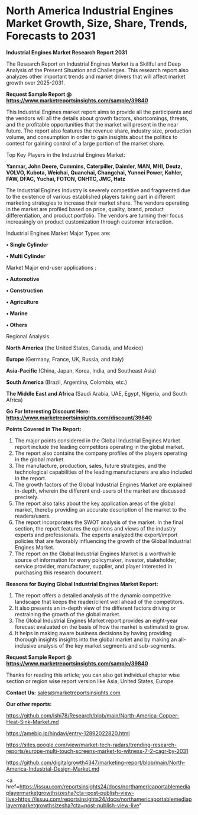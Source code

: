 # North America Industrial Engines Market Growth, Size, Share, Trends, Forecasts to 2031

<strong>Industrial Engines Market Research Report 2031</strong>

The Research Report on Industrial Engines Market is a Skillful and Deep Analysis of the Present Situation and Challenges. This research report also analyzes other important trends and market drivers that will affect market growth over 2025-2031.

<strong>Request Sample Report @ <a href=https://www.marketreportsinsights.com/sample/39840>https://www.marketreportsinsights.com/sample/39840</a></strong>

This Industrial Engines market report aims to provide all the participants and the vendors will all the details about growth factors, shortcomings, threats, and the profitable opportunities that the market will present in the near future. The report also features the revenue share, industry size, production volume, and consumption in order to gain insights about the politics to contest for gaining control of a large portion of the market share.

Top Key Players in the Industrial Engines Market:

<strong>Yanmar, John Deere, Cummins, Caterpiller, Daimler, MAN, MHI, Deutz, VOLVO, Kubota, Weichai, Quanchai, Changchai, Yunnei Power, Kohler, FAW, DFAC, Yuchai, FOTON, CNHTC, JMC, Hatz</strong>

The Industrial Engines Industry is severely competitive and fragmented due to the existence of various established players taking part in different marketing strategies to increase their market share. The vendors operating in the market are profiled based on price, quality, brand, product differentiation, and product portfolio. The vendors are turning their focus increasingly on product customization through customer interaction.

Industrial Engines Market Major Types are:

<strong>•  Single Cylinder

•  Multi Cylinder</strong>

Market Major end-user applications :

<strong>•  Automotive

•  Construction

•  Agriculture

•  Marine

•  Others</strong>

Regional Analysis

</u><strong><b>North America</b></strong> (the United States, Canada, and Mexico)

<strong><b>Europe </b></strong>(Germany, France, UK, Russia, and Italy)

<strong><b>Asia-Pacific</b></strong> (China, Japan, Korea, India, and Southeast Asia)

<strong><b>South America</b></strong> (Brazil, Argentina, Colombia, etc.)

<strong><b>The Middle East and Africa</b></strong> (Saudi Arabia, UAE, Egypt, Nigeria, and South Africa)

<strong>Go For Interesting Discount Here: <a href=https://www.marketreportsinsights.com/discount/39840>https://www.marketreportsinsights.com/discount/39840</a></strong>

<strong>Points Covered in The Report:</strong>
<ol>
  <li>The major points considered in the Global Industrial Engines Market report include the leading competitors operating in the global market.</li>
  <li>The report also contains the company profiles of the players operating in the global market.</li>
  <li>The manufacture, production, sales, future strategies, and the technological capabilities of the leading manufacturers are also included in the report.</li>
  <li>The growth factors of the Global Industrial Engines Market are explained in-depth, wherein the different end-users of the market are discussed precisely.</li>
  <li>The report also talks about the key application areas of the global market, thereby providing an accurate description of the market to the readers/users.</li>
  <li>The report incorporates the SWOT analysis of the market. In the final section, the report features the opinions and views of the industry experts and professionals. The experts analyzed the export/import policies that are favorably influencing the growth of the Global Industrial Engines Market.</li>
  <li>The report on the Global Industrial Engines Market is a worthwhile source of information for every policymaker, investor, stakeholder, service provider, manufacturer, supplier, and player interested in purchasing this research document.</li>
</ol>
<strong>Reasons for Buying Global Industrial Engines Market Report:</strong>

<ol>
  <li>The report offers a detailed analysis of the dynamic competitive landscape that keeps the reader/client well ahead of the competitors.</li>
  <li>It also presents an in-depth view of the different factors driving or restraining the growth of the global market.</li>
  <li>The Global Industrial Engines Market report provides an eight-year forecast evaluated on the basis of how the market is estimated to grow.</li>
  <li>It helps in making aware business decisions by having providing thorough insights insights into the global market and by making an all-inclusive analysis of the key market segments and sub-segments.</li>
</ol>
<strong>Request Sample Report @ <a href=https://www.marketreportsinsights.com/sample/39840>https://www.marketreportsinsights.com/sample/39840</a></strong>


Thanks for reading this article; you can also get individual chapter wise section or region wise report version like Asia, United States, Europe.

<strong>Contact Us:</strong>
sales@marketreportsinsights.com

<strong>Our other reports:</strong>

<a href=https://github.com/Ishi78/Research/blob/main/North-America-Copper-Heat-Sink-Market.md>https://github.com/Ishi78/Research/blob/main/North-America-Copper-Heat-Sink-Market.md</a>

<a href=https://ameblo.jp/hindavi/entry-12892022820.html>https://ameblo.jp/hindavi/entry-12892022820.html</a>

<a href=https://sites.google.com/view/market-tech-radars/trending-research-reports/europe-multi-touch-screens-market-to-witness-7-2-cagr-by-2031>https://sites.google.com/view/market-tech-radars/trending-research-reports/europe-multi-touch-screens-market-to-witness-7-2-cagr-by-2031</a>

<a href=https://github.com/digitalgrowth4347/marketing-report/blob/main/North-America-Industrial-Design-Market.md>https://github.com/digitalgrowth4347/marketing-report/blob/main/North-America-Industrial-Design-Market.md</a>

<a href=https://issuu.com/reportsinsights24/docs/northamericaportablemediaplayermarketgrowthsizesha?cta=post-publish-view-live>https://issuu.com/reportsinsights24/docs/northamericaportablemediaplayermarketgrowthsizesha?cta=post-publish-view-live</a>"
